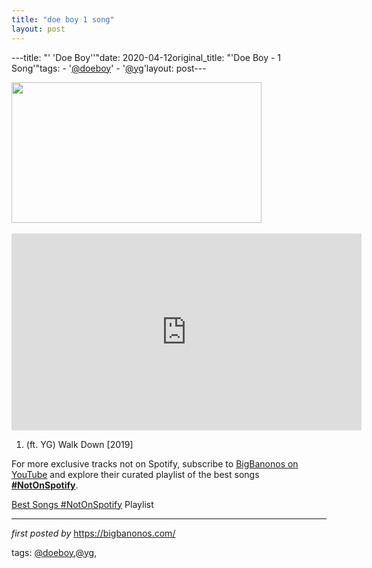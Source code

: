 ```yaml
---
title: "doe boy 1 song"
layout: post
---
```

---title: "' 'Doe Boy''"date: 2020-04-12original_title: "'Doe Boy - 1 Song'"tags:  - '[@doeboy](/tags/doeboy/)'  - '[@yg](/tags/yg/)'layout: post---<div class="separator" ><a href="https://i.ytimg.com/vi/qxY-hE5fN5w/maxresdefault.jpg" imageanchor="1"><img border="0" data-original-height="450" data-original-width="800" height="225" src="https://i.ytimg.com/vi/qxY-hE5fN5w/maxresdefault.jpg" width="400" /></a></div><br /><iframe allow="accelerometer; autoplay; encrypted-media; gyroscope; picture-in-picture" allowfullscreen="" frameborder="0" height="315" src="https://www.youtube.com/embed/videoseries?list=PLtuNtuTatqI0WRvw6UD3ZocIuQ9ksQ-VL" width="560"></iframe><br /><ol><li>(ft. YG) Walk Down [2019]</li></ol><!--Subscribe and Playlist Links--><div>    <p>For more exclusive tracks not on Spotify, subscribe to <a href="https://www.youtube.com/[@BigBanonos](/tags/BigBanonos/)" target="_blank">BigBanonos on YouTube</a> and explore their curated playlist of the best songs <strong>[#NotOnSpotify](/tags/NotOnSpotify/)</strong>.</p>    <p><a href="https://www.youtube.com/playlist?list=PLtuNtuTatqI0kFahUCbtbfenC_ET5O_tr" target="_blank">Best Songs [#NotOnSpotify](/tags/NotOnSpotify/) Playlist<br /></a></p></div><hr /><p><em>first posted by</em> <a href="https://bigbanonos.com/" rel="noopener" target="_new">https://bigbanonos.com/</a></p><p>tags: [@doeboy](/tags/doeboy/),[@yg](/tags/yg/),</p>